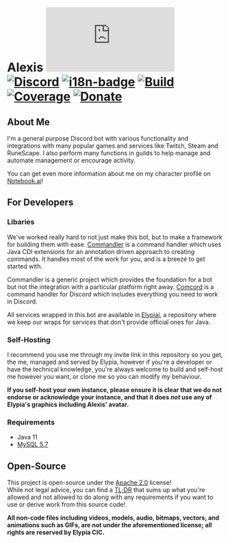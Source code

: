 # Alexis [![Matrix]][matrix-community] [![Discord]][discord-guild] [![i18n-badge]][i18n] [![Build]][gitlab] [![Coverage]][gitlab] [![Donate]][elypia-donate]
## About Me
I'm a general purpose Discord bot with various functionality and integrations with many 
popular games and services like Twitch, Steam and RuneScape. I also perform many 
functions in guilds to help manage and automate management or encourage activity.

You can get even more information about me on my character profile on [Notebook.ai]!

## For Developers
### Libaries
We've worked really hard to not just make this bot, but to make a framework for
building them with ease. [Commandler] is a command handler which uses 
Java CDI extensions for an annotation driven approach to creating commands.
It handles most of the work for you, and is a breeze to get started with.

Commandler is a generic project which provides the foundation for a bot
but not the integration with a particular platform right away. [Comcord] is 
a command handler for Discord which includes everything you need to work
in Discord.

All services wrapped in this bot are available in [Elypiai], a repository where
we keep our wraps for services that don't provide official ones for Java.

### Self-Hosting
I recommend you use me through my invite link in this repository so you get,
the me, managed and served by Elypia, however if you're a developer or have the technical 
knowledge, you're always welcome to build and self-host me however you want, or clone me 
so you can modify my behaviour.

**If you self-host your own instance, please ensure it is clear that we do not endorse or acknowledge
your instance, and that it does _not_ use any of Elypia's graphics including Alexis' avatar.**

### Requirements
* Java 11
* [MySQL 5.7]

## Open-Source
This project is open-source under the [Apache 2.0] license!  
While not legal advice, you can find a [TL;DR] that sums up what
you're allowed and not allowed to do along with any requirements if you want to 
use or derive work from this source code!  

**All non-code files including videos, models, audio, bitmaps, vectors, and 
animations such as GIFs, are not under the aforementioned license; all rights
are reserved by Elypia CIC.** 

[matrix-community]: https://matrix.to/#/+elypia:matrix.org "Matrix Invite"
[discord-guild]: https://discord.com/invite/hprGMaM "Discord Invite"
[i18n]: https://i18n.elypia.org/engage/alexis/?utm "Weblate Translations"
[gitlab]: https://gitlab.com/Elypia/alexis/commits/master "Repository on GitLab"
[elypia-donate]: https://elypia.org/donate "Donate to Elypia"
[Notebook.ai]: https://www.notebook.ai/plan/characters/830595 "Alexis Character Design"
[Commandler]: https://gitlab.com/Elypia/commandler "Commandler on GitLab"
[Comcord]: https://gitlab.com/Elypia/comcord "Comcord on GitLab"
[Elypiai]: https://gitlab.com/Elypia/elypiai "Elypiai on GitLab"
[MySQL 5.7]: https://www.mysql.com "MySQL Database Server"
[Apache 2.0]: https://www.apache.org/licenses/LICENSE-2.0 "Apache 2.0 License"
[TL;DR]: https://tldrlegal.com/license/apache-license-2.0-(apache-2.0) "TL;DR of Apache 2.0"

[Matrix]: https://img.shields.io/matrix/elypia-general:matrix.org?logo=matrix "Matrix Shield"
[Discord]: https://discord.com/api/guilds/184657525990359041/widget.png "Discord Shield"
[i18n-badge]: https://i18n.elypia.org/widgets/alexis/-/svg-badge.svg "Weblate Translation Badge"
[Build]: https://gitlab.com/Elypia/alexis/badges/master/pipeline.svg "GitLab Build Shield"
[Coverage]: https://gitlab.com/Elypia/alexis/badges/master/coverage.svg "GitLab Coverage Shield"
[Donate]: https://img.shields.io/badge/donate-elypia-blueviolet "Donate Shield"
